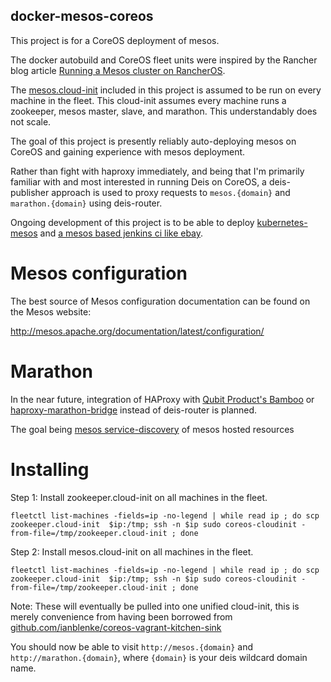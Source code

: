 ## docker-mesos-coreos

This project is for a CoreOS deployment of mesos.

The docker autobuild and CoreOS fleet units were inspired by the Rancher blog article [Running a Mesos cluster on RancherOS](http://rancher.com/running-a-mesos-cluster-on-rancheros).

The [mesos.cloud-init](./mesos.cloud-init) included in this project is assumed to be run on every machine in the fleet.
This cloud-init assumes every machine runs a zookeeper, mesos master, slave, and marathon.
This understandably does not scale.

The goal of this project is presently reliably auto-deploying mesos on CoreOS and gaining experience with mesos deployment.

Rather than fight with haproxy immediately, and being that I'm primarily familiar with and most interested in running Deis on CoreOS,
a deis-publisher approach is used to proxy requests to `mesos.{domain}` and `marathon.{domain}` using deis-router.

Ongoing development of this project is to be able to deploy [kubernetes-mesos](https://github.com/mesosphere/kubernetes-mesos) and [a mesos based jenkins ci like ebay](http://www.ebaytechblog.com/2014/05/12/delivering-ebays-ci-solution-with-apache-mesos-part-ii/).

# Mesos configuration

The best source of Mesos configuration documentation can be found on the Mesos website:

http://mesos.apache.org/documentation/latest/configuration/

# Marathon

In the near future, integration of HAProxy with [Qubit Product's Bamboo](https://github.com/QubitProducts/bamboo/) or [haproxy-marathon-bridge](https://github.com/mesosphere/marathon/blob/master/bin/haproxy-marathon-bridge) instead of deis-router is planned.

The goal being [mesos service-discovery](https://mesosphere.com/docs/getting-started/service-discovery) of mesos hosted resources

# Installing

Step 1: Install zookeeper.cloud-init on all machines in the fleet.

```console
fleetctl list-machines -fields=ip -no-legend | while read ip ; do scp zookeeper.cloud-init  $ip:/tmp; ssh -n $ip sudo coreos-cloudinit -from-file=/tmp/zookeeper.cloud-init ; done
```

Step 2: Install mesos.cloud-init on all machines in the fleet.

```console
fleetctl list-machines -fields=ip -no-legend | while read ip ; do scp zookeeper.cloud-init  $ip:/tmp; ssh -n $ip sudo coreos-cloudinit -from-file=/tmp/zookeeper.cloud-init ; done
```

Note: These will eventually be pulled into one unified cloud-init, this is merely convenience from having been borrowed from [github.com/ianblenke/coreos-vagrant-kitchen-sink](https://github.com/ianblenke/coreos-vagrant-kitchen-sink/blob/master/cloud-init/)

You should now be able to visit `http://mesos.{domain}` and `http://marathon.{domain}`, where `{domain}` is your deis wildcard domain name.


